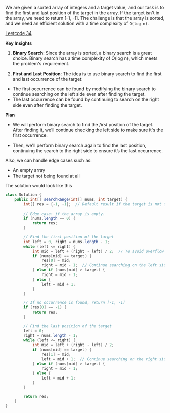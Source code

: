 We are given a sorted array of integers and a target value, and our task is to find the first and last position of the target in the array. If the target isn't in the array, we need to return [-1, -1]. The challenge is that the array is sorted, and we need an efficient solution with a time complexity of `O(log n)`.

[Leetcode 34](https://leetcode.com/problems/find-first-and-last-position-of-element-in-sorted-array/)

**Key Insights**
1. **Binary Search**: Since the array is sorted, a binary search is a great choice. Binary search has a time complexity of O(log n), which meets the problem's requirement.

2. **First and Last Position**: The idea is to use binary search to find the first and last occurrence of the target:
* The first occurrence can be found by modifying the binary search to continue searching on the left side even after finding the target.
* The last occurrence can be found by continuing to search on the right side even after finding the target.

**Plan**
* We will perform binary search to find the *first* position of the target. After finding it, we’ll continue checking the left side to make sure it's the first occurrence.

* Then, we'll perform binary search again to find the last position, continuing the search to the right side to ensure it’s the last occurrence.

Also, we can handle edge cases such as:
* An empty array
* The target not being found at all

The solution would look like this 

```java
class Solution {
    public int[] searchRange(int[] nums, int target) {
        int[] res = {-1, -1};  // Default result if the target is not found.
        
        // Edge case: if the array is empty.
        if (nums.length == 0) {
            return res;
        }

        // Find the first position of the target
        int left = 0, right = nums.length - 1;
        while (left <= right) {
            int mid = left + (right - left) / 2;  // To avoid overflow
            if (nums[mid] == target) {
                res[0] = mid;
                right = mid - 1;  // Continue searching on the left side to find the first occurrence
            } else if (nums[mid] > target) {
                right = mid - 1;
            } else {
                left = mid + 1;
            }
        }

        // If no occurrence is found, return [-1, -1]
        if (res[0] == -1) {
            return res;
        }

        // Find the last position of the target
        left = 0;
        right = nums.length - 1;
        while (left <= right) {
            int mid = left + (right - left) / 2;
            if (nums[mid] == target) {
                res[1] = mid;
                left = mid + 1;  // Continue searching on the right side to find the last occurrence
            } else if (nums[mid] > target) {
                right = mid - 1;
            } else {
                left = mid + 1;
            }
        }

        return res;
    }
}
```